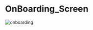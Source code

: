 # OnBoarding_Screen
![onboarding](https://user-images.githubusercontent.com/78296367/158755057-7925cb5a-f28f-45f7-b754-cdf196db7712.gif)
